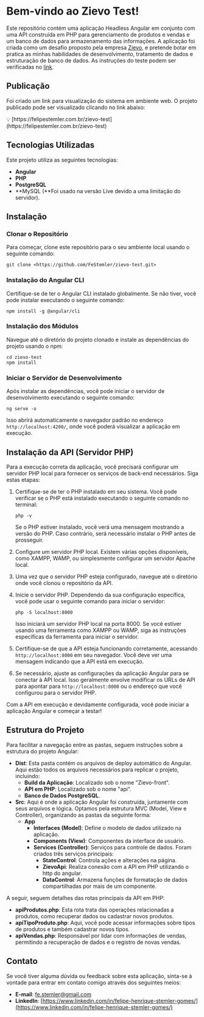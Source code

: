 # Bem-vindo ao Zievo Test!

Este repositório contém uma aplicação Headless Angular em conjunto com uma API construída em PHP para gerenciamento de produtos e vendas e um banco de dados para armazenamento das informações. A aplicação foi criada como um desafio proposto pela empresa [Zievo](https://zievo.com.br), e pretende botar em pratica as minhas habilidades de desenvolvimento, tratamento de dados e estruturação de banco de dados. As instruções do teste podem ser verificadas no [link](https://felipestemler.com.br/zievo-test/assets/desafio-tecnico-php.pdf).

## Publicação

Foi criado um link para visualização do sistema em ambiente web.  O projeto publicado pode ser visualizado clicando no link abaixo: 

<aside>
💡 [https://felipestemler.com.br/zievo-test](https://felipestemler.com.br/zievo-test)

</aside>

## Tecnologias Utilizadas

Este projeto utiliza as seguintes tecnologias:

- **Angular**
- **PHP**
- **PostgreSQL**
- **MySQL (**Foi usado na versão Live devido a uma limitação do servidor).

## **Instalação**

### Clonar o Repositório

Para começar, clone este repositório para o seu ambiente local usando o seguinte comando:

```
git clone <https://github.com/FeStemler/zievo-test.git>
```

### Instalação do Angular CLI

Certifique-se de ter o Angular CLI instalado globalmente. Se não tiver, você pode instalar executando o seguinte comando:

```
npm install -g @angular/cli
```

### Instalação dos Módulos

Navegue até o diretório do projeto clonado e instale as dependências do projeto usando o npm:

```
cd zievo-test
npm install
```

### Iniciar o Servidor de Desenvolvimento

Após instalar as dependências, você pode iniciar o servidor de desenvolvimento executando o seguinte comando:

```
ng serve -o
```

Isso abrirá automaticamente o navegador padrão no endereço `http://localhost:4200/`, onde você poderá visualizar a aplicação em execução.

## Instalação da API (Servidor PHP)

Para a execução correta da aplicação, você precisará configurar um servidor PHP local para fornecer os serviços de back-end necessários. Siga estas etapas:

1. Certifique-se de ter o PHP instalado em seu sistema. Você pode verificar se o PHP está instalado executando o seguinte comando no terminal:
    
    ```
    php -v
    ```
    
    Se o PHP estiver instalado, você verá uma mensagem mostrando a versão do PHP. Caso contrário, será necessário instalar o PHP antes de prosseguir.
    
2. Configure um servidor PHP local. Existem várias opções disponíveis, como XAMPP, WAMP, ou simplesmente configurar um servidor Apache local.
3. Uma vez que o servidor PHP esteja configurado, navegue até o diretório onde você clonou o repositório da API.
4. Inicie o servidor PHP. Dependendo da sua configuração específica, você pode usar o seguinte comando para iniciar o servidor:
    
    ```
    php -S localhost:8000
    ```
    
    Isso iniciará um servidor PHP local na porta 8000. Se você estiver usando uma ferramenta como XAMPP ou WAMP, siga as instruções específicas da ferramenta para iniciar o servidor.
    
5. Certifique-se de que a API esteja funcionando corretamente, acessando `http://localhost:8000` em seu navegador. Você deve ver uma mensagem indicando que a API está em execução.
6. Se necessário, ajuste as configurações da aplicação Angular para se conectar à API local. Isso geralmente envolve modificar os URLs de API para apontar para `http://localhost:8000` ou o endereço que você configurou para o servidor PHP.

Com a API em execução e devidamente configurada, você pode iniciar a aplicação Angular e começar a testar!

## Estrutura do Projeto

Para facilitar a navegação entre as pastas, seguem instruções sobre a estrutura do projeto Angular:

- **Dist**: Esta pasta contém os arquivos de deploy automático do Angular. Aqui estão todos os arquivos necessários para replicar o projeto, incluindo:
    - **Build da Aplicação**: Localizado sob o nome "Zievo-front".
    - **API em PHP**: Localizado sob o nome "api".
    - **Banco de Dados PostgreSQL**.
- **Src**: Aqui é onde a aplicação Angular foi construída, juntamente com seus arquivos e lógica. Optamos pela estrutura MVC (Model, View e Controller), organizando as pastas da seguinte forma:
    - **App**
        - **Interfaces (Model)**: Define o modelo de dados utilizado na aplicação.
        - **Components (View)**: Componentes da interface de usuário.
        - **Services (Controller)**: Serviços para controle de dados. Foram criados três serviços principais:
            - **StateControl**: Controla ações e alterações na página.
            - **ZievoApi**: Realiza conexão com a API em PHP utilizando o http do angular.
            - **DataControl**: Armazena funções de formatação de dados compartilhadas por mais de um componente.

A seguir, seguem detalhes das rotas principais da API em PHP:

- **apiProdutos.php**: Esta rota trata das operações relacionadas a produtos, como recuperar dados ou cadastrar novos produtos.
- **apiTipoProduto.php**: Aqui, você pode acessar informações sobre tipos de produtos e também cadastrar novos tipos.
- **apiVendas.php**: Responsável por lidar com informações de vendas, permitindo a recuperação de dados e o registro de novas vendas.

## Contato

Se você tiver alguma dúvida ou feedback sobre esta aplicação, sinta-se à vontade para entrar em contato comigo através dos seguintes meios:

- **E-mail**: [fe.stemler@gmail.com](mailto:fe.stemler@gmail.com)
- **LinkedIn**: [https://www.linkedin.com/in/felipe-henrique-stemler-gomes/](https://www.linkedin.com/in/felipe-henrique-stemler-gomes/)

